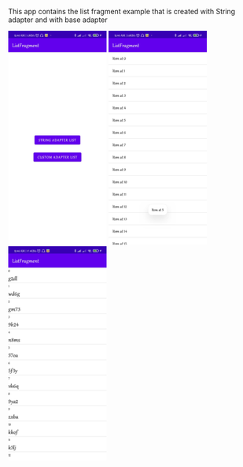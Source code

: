 <html>
<body>
<p>This app contains the list fragment example that is created with String adapter and with base adapter</p>
<img src="screenshots/3.jpg"  alt="first image" width="200"></img>
<img src="screenshots/1.jpg"  alt="first image" width="200"></img>
<img src="screenshots/2.jpg"  alt="first image" width="200"></img>
</body>
</html>
